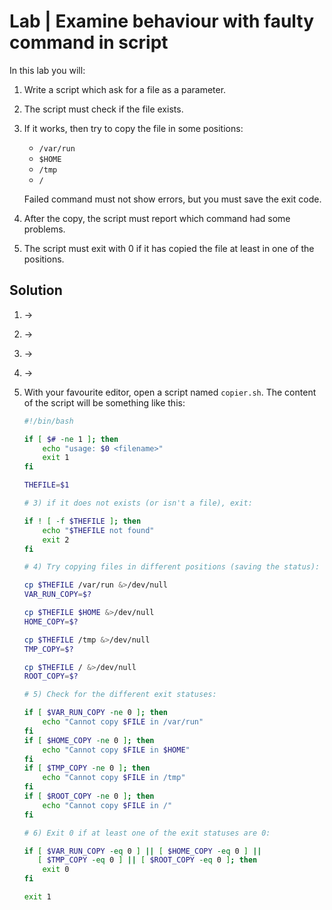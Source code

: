 # Lab | Examine behaviour with faulty command in script

In this lab you will:

1. Write a script which ask for a file as a parameter.
2. The script must check if the file exists.
3. If it works, then try to copy the file in some positions:

   - `/var/run`
   - `$HOME`
   - `/tmp`
   - `/`

   Failed command must not show errors, but you must save the exit code.

4. After the copy, the script must report which command had some problems.
5. The script must exit with 0 if it has copied the file at least in one of
   the positions.

## Solution

1. ->
2. ->
3. ->
4. ->
5. With your favourite editor, open a script named `copier.sh`. The content of
   the script will be something like this:

   ```bash
   #!/bin/bash

   if [ $# -ne 1 ]; then
       echo "usage: $0 <filename>"
       exit 1
   fi

   THEFILE=$1

   # 3) if it does not exists (or isn't a file), exit:

   if ! [ -f $THEFILE ]; then
       echo "$THEFILE not found"
       exit 2
   fi

   # 4) Try copying files in different positions (saving the status):

   cp $THEFILE /var/run &>/dev/null
   VAR_RUN_COPY=$?

   cp $THEFILE $HOME &>/dev/null
   HOME_COPY=$?

   cp $THEFILE /tmp &>/dev/null
   TMP_COPY=$?

   cp $THEFILE / &>/dev/null
   ROOT_COPY=$?

   # 5) Check for the different exit statuses:

   if [ $VAR_RUN_COPY -ne 0 ]; then
       echo "Cannot copy $FILE in /var/run"
   fi
   if [ $HOME_COPY -ne 0 ]; then
       echo "Cannot copy $FILE in $HOME"
   fi
   if [ $TMP_COPY -ne 0 ]; then
       echo "Cannot copy $FILE in /tmp"
   fi
   if [ $ROOT_COPY -ne 0 ]; then
       echo "Cannot copy $FILE in /"
   fi

   # 6) Exit 0 if at least one of the exit statuses are 0:

   if [ $VAR_RUN_COPY -eq 0 ] || [ $HOME_COPY -eq 0 ] ||
      [ $TMP_COPY -eq 0 ] || [ $ROOT_COPY -eq 0 ]; then
       exit 0
   fi

   exit 1
   ```
